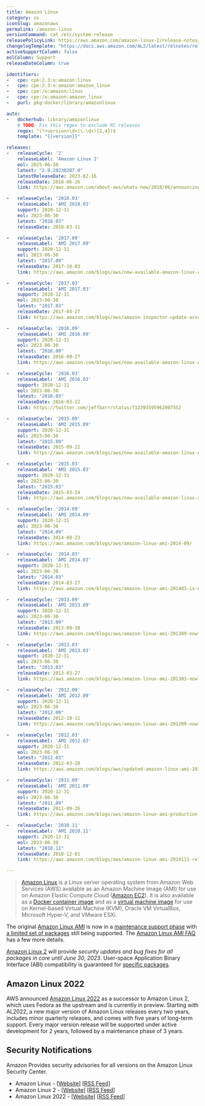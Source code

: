 ```yaml
---
title: Amazon Linux
category: os
iconSlug: amazonaws
permalink: /amazon-linux
versionCommand: cat /etc/system-release
releasePolicyLink: https://aws.amazon.com/amazon-linux-2/release-notes/
changelogTemplate: "https://docs.aws.amazon.com/AL2/latest/relnotes/relnotes-{{'__LATEST_RELEASE_DATE__'|replace:'-',''}}.html"
activeSupportColumn: false
eolColumn: Support
releaseDateColumn: true

identifiers:
-   cpe: cpe:2.3:o:amazon:linux
-   cpe: cpe:2.3:o:amazon:amazon_linux
-   cpe: cpe:/o:amazon:linux
-   cpe: cpe:/o:amazon:amazon_linux
-   purl: pkg:docker/library/amazonlinux

auto:
-   dockerhub: library/amazonlinux
    # TODO: Fix this regex to exclude RC releases
    regex: ^(?<version>\d+(\.\d+){2,4})$
    template: "{{version}}"

releases:
-   releaseCycle: '2'
    releaseLabel: 'Amazon Linux 2'
    eol: 2025-06-30
    latest: "2.0.20230207.0"
    latestReleaseDate: 2023-02-16
    releaseDate: 2018-06-26
    link: https://aws.amazon.com/about-aws/whats-new/2018/06/announcing-amazon-linux-2-with-long-term-support/

-   releaseCycle: '2018.03'
    releaseLabel: 'AMI 2018.03'
    support: 2020-12-31
    eol: 2023-06-30
    latest: "2018.03"
    releaseDate: 2018-03-31

-   releaseCycle: '2017.09'
    releaseLabel: 'AMI 2017.09'
    support: 2020-12-31
    eol: 2023-06-30
    latest: "2017.09"
    releaseDate: 2017-10-03
    link: https://aws.amazon.com/blogs/aws/now-available-amazon-linux-ami-2017-09/

-   releaseCycle: '2017.03'
    releaseLabel: 'AMI 2017.03'
    support: 2020-12-31
    eol: 2023-06-30
    latest: "2017.03"
    releaseDate: 2017-04-27
    link: https://aws.amazon.com/blogs/aws/amazon-inspector-update-assessment-reporting-proxy-support-and-more/ # "Amazon Linux 2017.03 Support – This new version of the Amazon Linux AMI is launching today and Inspector supports it now."

-   releaseCycle: '2016.09'
    releaseLabel: 'AMI 2016.09'
    support: 2020-12-31
    eol: 2023-06-30
    latest: "2016.09"
    releaseDate: 2016-09-27
    link: https://aws.amazon.com/blogs/aws/now-available-amazon-linux-ami-2016-09/

-   releaseCycle: '2016.03'
    releaseLabel: 'AMI 2016.03'
    support: 2020-12-31
    eol: 2023-06-30
    latest: "2016.03"
    releaseDate: 2016-03-22
    link: https://twitter.com/jeffbarr/status/712393595962007552

-   releaseCycle: '2015.09'
    releaseLabel: 'AMI 2015.09'
    support: 2020-12-31
    eol: 2023-06-30
    latest: "2015.09"
    releaseDate: 2015-09-22
    link: https://aws.amazon.com/blogs/aws/now-available-amazon-linux-ami-2015-09/

-   releaseCycle: '2015.03'
    releaseLabel: 'AMI 2015.03'
    support: 2020-12-31
    eol: 2023-06-30
    latest: "2015.03"
    releaseDate: 2015-03-24
    link: https://aws.amazon.com/blogs/aws/now-available-amazon-linux-ami-2015-03/

-   releaseCycle: '2014.09'
    releaseLabel: 'AMI 2014.09'
    support: 2020-12-31
    eol: 2023-06-30
    latest: "2014.09"
    releaseDate: 2014-09-23
    link: https://aws.amazon.com/blogs/aws/amazon-linux-ami-2014-09/

-   releaseCycle: '2014.03'
    releaseLabel: 'AMI 2014.03'
    support: 2020-12-31
    eol: 2023-06-30
    latest: "2014.03"
    releaseDate: 2014-03-27
    link: https://aws.amazon.com/blogs/aws/amazon-linux-ami-201403-is-now-available/

-   releaseCycle: '2013.09'
    releaseLabel: 'AMI 2013.09'
    support: 2020-12-31
    eol: 2023-06-30
    latest: "2013.09"
    releaseDate: 2013-09-30
    link: https://aws.amazon.com/blogs/aws/amazon-linux-ami-201309-now-available/

-   releaseCycle: '2013.03'
    releaseLabel: 'AMI 2013.03'
    support: 2020-12-31
    eol: 2023-06-30
    latest: "2013.03"
    releaseDate: 2013-03-27
    link: https://aws.amazon.com/blogs/aws/amazon-linux-ami-201303-now-available/

-   releaseCycle: '2012.09'
    releaseLabel: 'AMI 2012.09'
    support: 2020-12-31
    eol: 2023-06-30
    latest: "2012.09"
    releaseDate: 2012-10-11
    link: https://aws.amazon.com/blogs/aws/amazon-linux-ami-201209-now-available/

-   releaseCycle: '2012.03'
    releaseLabel: 'AMI 2012.03'
    support: 2020-12-31
    eol: 2023-06-30
    latest: "2012.03"
    releaseDate: 2012-03-28
    link: https://aws.amazon.com/blogs/aws/updated-amazon-linux-ami-201203-now-available/

-   releaseCycle: '2011.09'
    releaseLabel: 'AMI 2011.09'
    support: 2020-12-31
    eol: 2023-06-30
    latest: "2011.09"
    releaseDate: 2011-09-26
    link: https://aws.amazon.com/blogs/aws/amazon-linux-ami-production-status-new-features/

-   releaseCycle: '2010.11'
    releaseLabel: 'AMI 2010.11'
    support: 2020-12-31
    eol: 2023-06-30
    latest: "2010.11"
    releaseDate: 2010-12-01
    link: https://aws.amazon.com/blogs/aws/amazon-linux-ami-2010111-released/

---
```


> [Amazon Linux][al2] is a Linux server operating system from Amazon Web Services (AWS) available as
> an Amazon Machine Image (AMI) for use on Amazon Elastic Compute Cloud
> ([Amazon EC2](https://aws.amazon.com/ec2/)). It is also available as a
> [Docker container image](https://hub.docker.com/_/amazonlinux/) and as a
> [virtual machine image](https://cdn.amazonlinux.com/os-images/latest/) for use on Kernel-based
> Virtual Machine (KVM), Oracle VM VirtualBox, Microsoft Hyper-V, and VMware ESXi.

The original [Amazon Linux AMI][al1] is now in a [maintenance support phase][al1-eol] with
[a limited set of packages](https://amazonlinux.github.io/al1-support-statements/) still being
supported. The [Amazon Linux AMI FAQ](https://aws.amazon.com/amazon-linux-ami/faqs/) has a few more
details.

[Amazon Linux 2][al2] will provide _security updates and bug fixes for all packages in core until
June 30, 2023_. User-space Application Binary Interface (ABI) compatibility is guaranteed for
[specific packages][al2-faq].

## Amazon Linux 2022

AWS announced [Amazon Linux 2022](https://aws.amazon.com/linux/amazon-linux-2022/) as a successor to
Amazon Linux 2, which uses Fedora as the upstream and is currently in preview. Starting with AL2022,
a new major version of Amazon Linux releases every two years, includes minor quarterly releases, and
comes with five years of long-term support. Every major version release will be supported under
active development for 2 years, followed by a maintenance phase of 3 years.

## Security Notifications

Amazon Provides security advisories for all versions on the Amazon Linux Security Center.

- Amazon Linux - [[Website][al-sec]] [[RSS Feed][al-sec-rss]]
- Amazon Linux 2 - [[Website][al2-sec]] [[RSS Feed][al2-sec-rss]]
- Amazon Linux 2022 - [[Website][al2022-sec]] [[RSS Feed][al2022-sec-rss]]

[al1]: https://aws.amazon.com/amazon-linux-ami/ "Amazon Linux AMI, no longer supported"
[al2]: https://aws.amazon.com/amazon-linux-2/ "Amazon Linux 2"
[al1-eol]: https://aws.amazon.com/blogs/aws/update-on-amazon-linux-ami-end-of-life/ "Update on Amazon Linux AMI end-of-life"
[al1-faq]: https://aws.amazon.com/amazon-linux-ami/faqs/ "Amazon Linux AMI FAQ"
[al2-faq]: https://aws.amazon.com/amazon-linux-2/faqs/#Long_Term_Support "Amazon Linux 2 FAQs"

[al-sec]: https://alas.aws.amazon.com/
[al-sec-rss]: https://alas.aws.amazon.com/alas.rss

[al2-sec]: https://alas.aws.amazon.com/alas2.html
[al2-sec-rss]: https://alas.aws.amazon.com/AL2/alas.rss

[al2022-sec]: https://alas.aws.amazon.com/alas2022.html
[al2022-sec-rss]: https://alas.aws.amazon.com/AL2022/alas.rss
